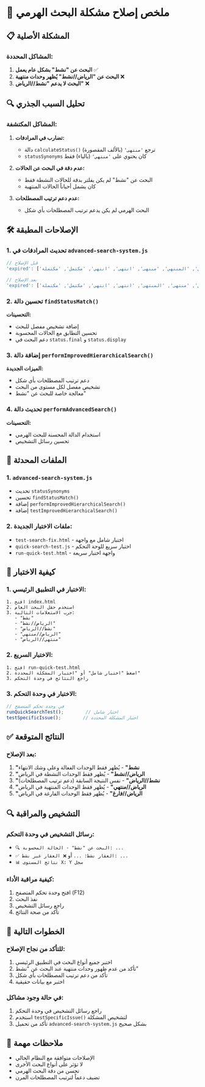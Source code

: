 # 🔧 ملخص إصلاح مشكلة البحث الهرمي

## 📋 المشكلة الأصلية

### المشاكل المحددة:
1. **البحث عن "نشط" بشكل عام يعمل** ✅
2. **البحث عن "الرياض//نشط" يُظهر وحدات منتهية** ❌
3. **البحث لا يدعم "نشط//الرياض"** ❌

## 🔍 تحليل السبب الجذري

### المشاكل المكتشفة:

1. **تضارب في المرادفات:**
   - دالة `calculateStatus()` ترجع `'منتهى'` (بالألف المقصورة)
   - `statusSynonyms` كان يحتوي على `'منتهي'` (بالياء) فقط

2. **عدم دقة في البحث عن الحالات:**
   - البحث عن "نشط" لم يكن يفلتر بدقة للحالات النشطة فقط
   - كان يشمل أحياناً الحالات المنتهية

3. **عدم دعم ترتيب المصطلحات:**
   - البحث الهرمي لم يكن يدعم ترتيب المصطلحات بأي شكل

## 🛠️ الإصلاحات المطبقة

### 1. تحديث المرادفات في `advanced-search-system.js`

```javascript
// قبل الإصلاح
'expired': ['منتهي', 'المنتهي', 'منتهى', 'انتهى', 'انتهي', 'مكتمل', 'مكتملة'],

// بعد الإصلاح
'expired': ['منتهي', 'المنتهي', 'منتهى', 'المنتهى', 'انتهى', 'انتهي', 'مكتمل', 'مكتملة'],
```

### 2. تحسين دالة `findStatusMatch()`

**التحسينات:**
- إضافة تشخيص مفصل للبحث
- تحسين التطابق مع الحالات المحسوبة
- دعم البحث في `status.final` و `status.display`

### 3. إضافة دالة `performImprovedHierarchicalSearch()`

**الميزات الجديدة:**
- دعم ترتيب المصطلحات بأي شكل
- تشخيص مفصل لكل مستوى من البحث
- معالجة خاصة للبحث عن "نشط"

### 4. تحديث دالة `performAdvancedSearch()`

**التحسينات:**
- استخدام الدالة المحسنة للبحث الهرمي
- تحسين رسائل التشخيص

## 📁 الملفات المحدثة

### 1. `advanced-search-system.js`
- تحديث `statusSynonyms`
- تحسين `findStatusMatch()`
- إضافة `performImprovedHierarchicalSearch()`
- إضافة `testImprovedHierarchicalSearch()`

### 2. ملفات الاختبار الجديدة:
- `test-search-fix.html` - اختبار شامل مع واجهة
- `quick-search-test.js` - اختبار سريع للوحة التحكم
- `run-quick-test.html` - واجهة اختبار سريعة

## 🧪 كيفية الاختبار

### 1. الاختبار في التطبيق الرئيسي:
```
1. افتح index.html
2. استخدم حقل البحث العام
3. جرب الاستعلامات التالية:
   - "نشط"
   - "الرياض//نشط"
   - "نشط//الرياض"
   - "الرياض//منتهي"
   - "منتهي//الرياض"
```

### 2. الاختبار السريع:
```
1. افتح run-quick-test.html
2. اضغط "اختبار شامل" أو "اختبار المشكلة المحددة"
3. راجع النتائج في وحدة التحكم
```

### 3. الاختبار في وحدة التحكم:
```javascript
// في وحدة تحكم المتصفح
runQuickSearchTest();        // اختبار شامل
testSpecificIssue();        // اختبار المشكلة المحددة
```

## ✅ النتائج المتوقعة

### بعد الإصلاح:

1. **"نشط"** - يُظهر فقط الوحدات الفعالة وعلى وشك الانتهاء
2. **"الرياض//نشط"** - يُظهر فقط الوحدات النشطة في الرياض
3. **"نشط//الرياض"** - نفس النتيجة السابقة (دعم ترتيب المصطلحات)
4. **"الرياض//منتهي"** - يُظهر فقط الوحدات المنتهية في الرياض
5. **"الرياض//فارغ"** - يُظهر فقط الوحدات الفارغة في الرياض

## 🔍 التشخيص والمراقبة

### رسائل التشخيص في وحدة التحكم:
- `🔍 البحث عن "نشط" - الحالة المحسوبة: ...`
- `✅ العقار نشط: ...` أو `❌ العقار غير نشط: ...`
- `📊 نتائج المستوى X: Y سجل`

### كيفية مراقبة الأداء:
1. افتح وحدة تحكم المتصفح (F12)
2. نفذ البحث
3. راجع رسائل التشخيص
4. تأكد من صحة النتائج

## 🚀 الخطوات التالية

### للتأكد من نجاح الإصلاح:
1. اختبر جميع أنواع البحث في التطبيق الرئيسي
2. تأكد من عدم ظهور وحدات منتهية عند البحث عن "نشط"
3. تأكد من دعم ترتيب المصطلحات بأي شكل
4. اختبر مع بيانات حقيقية

### في حالة وجود مشاكل:
1. راجع رسائل التشخيص في وحدة التحكم
2. استخدم `testSpecificIssue()` لتشخيص المشكلة
3. تأكد من تحميل `advanced-search-system.js` بشكل صحيح

## 📝 ملاحظات مهمة

- الإصلاحات متوافقة مع النظام الحالي
- لا تؤثر على أنواع البحث الأخرى
- تحسن من دقة البحث الهرمي
- تضيف دعماً لترتيب المصطلحات المرن
